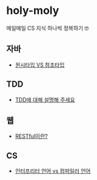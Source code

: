 # holy-moly
매일매일 CS 지식 하나씩 정복하기 🤓

## 자바

- [원시타입 VS 참조타입](java/q1-primitive-vs-reference/README.md)

## TDD

- [TDD에 대해 설명해 주세요](tdd/q1-strength-and-weakness/README.md)

## 웹

- [RESTful이란?](web/q1-restful/README.md)

## CS

- [인터프리터 언어 vs 컴파일러 언어](cs/q1-interpreter-vs-compiler/README.md)
